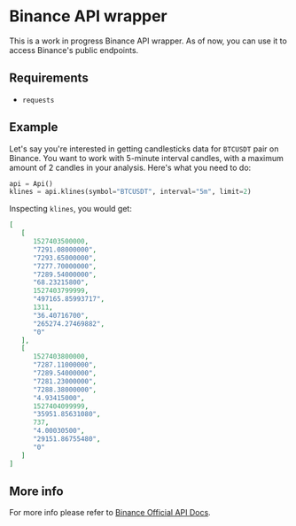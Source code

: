 # Binance API wrapper
This is a work in progress Binance API wrapper. As of now, you can use it to
access Binance's public endpoints.

## Requirements
* `requests`

## Example
Let's say you're interested in getting candlesticks data for `BTCUSDT` pair on
Binance. You want to work with 5-minute interval candles, with a maximum amount
of 2 candles in your analysis. Here's what you need to do:
```python
api = Api()
klines = api.klines(symbol="BTCUSDT", interval="5m", limit=2)
```
Inspecting `klines`, you would get:
```json
[  
   [  
      1527403500000,
      "7291.08000000",
      "7293.65000000",
      "7277.70000000",
      "7289.54000000",
      "68.23215800",
      1527403799999,
      "497165.85993717",
      1311,
      "36.40716700",
      "265274.27469882",
      "0"
   ],
   [  
      1527403800000,
      "7287.11000000",
      "7289.54000000",
      "7281.23000000",
      "7288.38000000",
      "4.93415000",
      1527404099999,
      "35951.85631080",
      737,
      "4.00030500",
      "29151.86755480",
      "0"
   ]
]
```

## More info
For more info please refer to [Binance Official API Docs](https://github.com/binance-exchange/binance-official-api-docs/blob/master/rest-api.md).